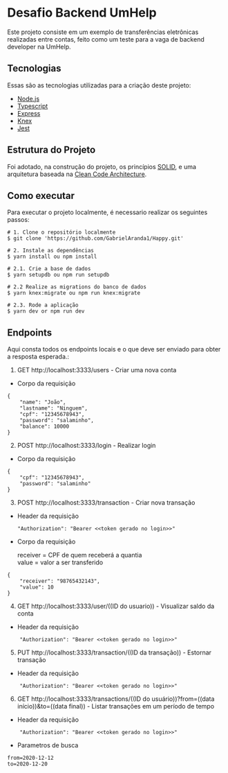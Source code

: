 # Desafio Backend UmHelp

Este projeto consiste em um exemplo de transferências eletrônicas realizadas entre contas, feito como um teste para a vaga de backend developer na UmHelp.

## Tecnologias

Essas são as tecnologias utilizadas para a criação deste projeto:

- [Node.js](https://nodejs.org/)
- [Typescript](https://www.typescriptlang.org/)
- [Express](https://expressjs.com/pt-br/)
- [Knex](http://knexjs.org/)
- [Jest](https://jestjs.io/)

## Estrutura do Projeto

Foi adotado, na construção do projeto, os princípios [SOLID](https://medium.com/desenvolvendo-com-paixao/o-que-%C3%A9-solid-o-guia-completo-para-voc%C3%AA-entender-os-5-princ%C3%ADpios-da-poo-2b937b3fc530), e uma arquitetura baseada na [Clean Code Architecture](https://medium.com/@renicius.pagotto/clean-architecture-e-suas-premissas-6beb933c72b1).

## Como executar

Para executar o projeto localmente, é necessario realizar os seguintes passos:

```
# 1. Clone o repositório localmente
$ git clone 'https://github.com/GabrielAranda1/Happy.git'

# 2. Instale as dependências
$ yarn install ou npm install

# 2.1. Crie a base de dados
$ yarn setupdb ou npm run setupdb

# 2.2 Realize as migrations do banco de dados
$ yarn knex:migrate ou npm run knex:migrate

# 2.3. Rode a aplicação
$ yarn dev or npm run dev

```

## Endpoints

Aqui consta todos os endpoints locais e o que deve ser enviado para obter a resposta esperada.:

1. GET http://localhost:3333/users - Criar uma nova conta

- Corpo da requisição

```
{
	"name": "João",
	"lastname": "Ninguem",
	"cpf": "12345678943",
	"password": "salaminho",
	"balance": 10000
}
```

2. POST http://localhost:3333/login - Realizar login

- Corpo da requisição

```
{
	"cpf": "12345678943",
	"password": "salaminho"
}
```

3. POST http://localhost:3333/transaction - Criar nova transação

- Header da requisição

  ```
  "Authorization": "Bearer <<token gerado no login>>"
  ```

- Corpo da requisição

  receiver = CPF de quem receberá a quantia <br>
  value = valor a ser transferido

```
{
	"receiver": "98765432143",
	"value": 10
}
```

4. GET http://localhost:3333/user/((ID do usuario)) - Visualizar saldo da conta

- Header da requisição

```
    "Authorization": "Bearer <<token gerado no login>>"
```

5. PUT http://localhost:3333/transaction/((ID da transação)) - Estornar transação

- Header da requisição

```
    "Authorization": "Bearer <<token gerado no login>>"
```

6. GET http://localhost:3333/transactions/((ID do usuário))?from=((data início))&to=((data final)) - Listar transações em um período de tempo

- Header da requisição

```
    "Authorization": "Bearer <<token gerado no login>>"
```

- Parametros de busca

```
from=2020-12-12
to=2020-12-20
```

#
